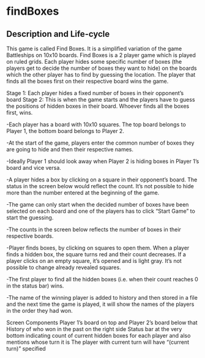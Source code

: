 # findBoxes

## Description and Life-cycle

This game is called Find Boxes. It is a simplified variation of the game Battleships on 10x10 boards. Find Boxes is a 2 player game which is played on ruled grids. Each player hides some specific number of boxes (the players get to decide the number of boxes they want  to hide) on the boards which the other player has to find by guessing the location. The player that finds all the boxes first on their respective board wins the game. 


Stage 1: Each player hides a fixed number of boxes in their opponent’s board
Stage 2: This is when the game starts and the players have to guess the positions of hidden boxes in their board. Whoever finds all the boxes first, wins.

-Each player has a board with 10x10 squares. The top board belongs to Player 1, the bottom board belongs to Player 2.

-At the start of the game, players enter the common number of boxes they are going to hide and then their respective names.

-Ideally Player 1 should look away when Player 2 is hiding boxes in Player 1’s board and vice versa.

-A player hides a box by clicking on a square in their opponent’s board. The status in the screen below would reflect the count. It’s not possible to hide more than the number entered at the beginning of the game.

-The game can only start when the decided number of boxes have been selected on each board and one of the players has to click “Start Game” to start the guessing.

-The counts in the screen below reflects the number of boxes in their respective boards.

-Player finds boxes, by clicking on squares to open them. When a player finds a hidden box, the square turns red and their count decreases. If a player clicks on an empty square, it’s opened and is light gray. It’s not possible to change already revealed squares.

-The first player to find all the hidden boxes (i.e. when their count reaches 0 in the status bar) wins.

-The name of the winning player is added to history and then stored in a file and the next time the game is played, it will show the names of the players in the order they had won.

Screen Components
Player 1’s board on top and Player 2’s board below that
History of who won in the past on the right side
Status bar at the very bottom indicating count of current hidden boxes for each player and also mentions whose turn it is
The player with current turn will have “(current turn)” specified
